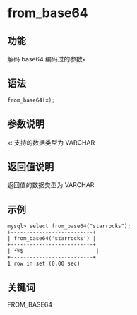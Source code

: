 # from_base64

## 功能

解码 base64 编码过的参数`x`

## 语法

```Haskell
from_base64(x);
```

## 参数说明

`x`: 支持的数据类型为 VARCHAR

## 返回值说明

返回值的数据类型为 VARCHAR

## 示例

```Plain Text
mysql> select from_base64("starrocks");
+--------------------------+
| from_base64('starrocks') |
+--------------------------+
| ²֫®$                       |
+--------------------------+
1 row in set (0.00 sec)
```

## 关键词

FROM_BASE64
